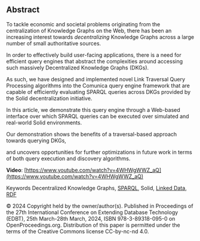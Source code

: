 ## Abstract
<!-- Context      -->
To tackle economic and societal problems originating from the centralization of Knowledge Graphs on the Web,
there has been an increasing interest towards *decentralizing* Knowledge Graphs across a large number of small authoritative sources.
<!-- Need         -->
In order to effectively build user-facing applications,
there is a need for efficient query engines that abstract the complexities around accessing
such massively Decentralized Knowledge Graphs (DKGs).
<!-- Task         -->
As such, we have designed and implemented novel Link Traversal Query Processing algorithms into the Comunica query engine framework
that are capable of efficiently evaluating SPARQL queries across DKGs provided by the Solid decentralization initiative.
<!-- Object       -->
In this article, we demonstrate this query engine through a Web-based interface
over which SPARQL queries can be executed over simulated and real-world Solid environments.
<!-- Findings     -->
<!-- Conclusion   -->
Our demonstration shows the benefits of a traversal-based approach towards querying DKGs,
<!-- Perspectives -->
and uncovers opportunities for further optimizations in future work in terms of both query execution and discovery algorithms.

**Video**: [https://www.youtube.com/watch?v=4WHWgWWZ_aQ](https://www.youtube.com/watch?v=4WHWgWWZ_aQ)

<span id="keywords" rel="schema:about"><span class="title">Keywords</span>
Decentralized Knowledge Graphs,
<a href="https://en.wikipedia.org/wiki/SPARQL" resource="http://dbpedia.org/resource/SPARQL">SPARQL</a>,
Solid,
<a href="https://en.wikipedia.org/wiki/Linked_Data" resource="http://dbpedia.org/resource/Linked_Data">Linked Data</a>,
<a href="https://en.wikipedia.org/wiki/Resource_Description_Framework" resource="http://dbpedia.org/resource/Resource_Description_Framework">RDF</a>
</span>

<span class="printonly firstpagefooter">
<span class="footnotecopyright">
© 2024 Copyright held by the owner/author(s). Published in Proceedings of the 27th International Conference on Extending Database Technology (EDBT), 25th March-28th March, 2024, ISBN 978-3-89318-095-0 on OpenProceedings.org.
Distribution of this paper is permitted under the terms of the Creative Commons license CC-by-nc-nd 4.0.
</span>
</span>
